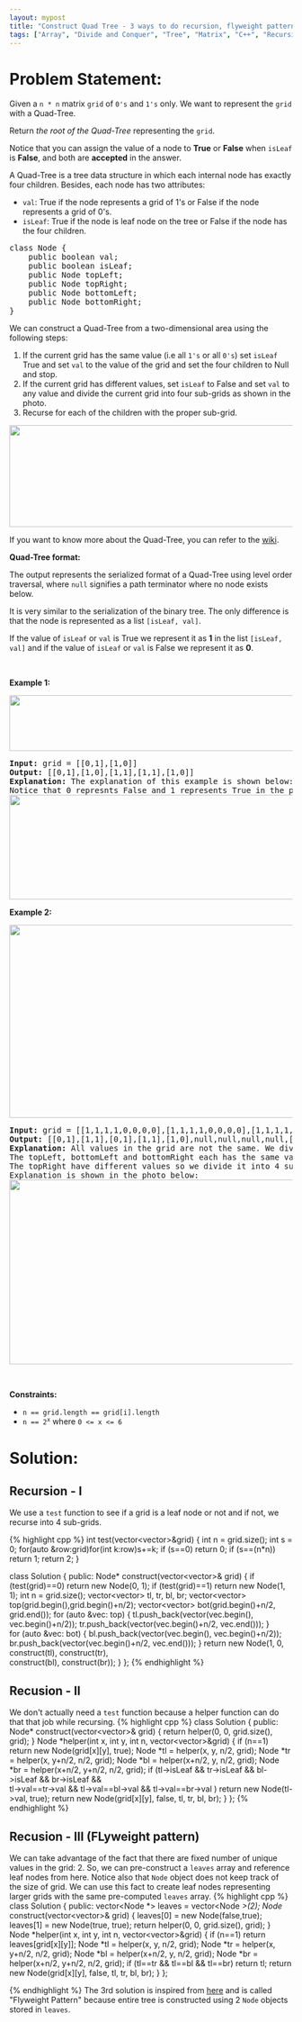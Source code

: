 ```yaml
---
layout: mypost
title: "Construct Quad Tree - 3 ways to do recursion, flyweight pattern"
tags: ["Array", "Divide and Conquer", "Tree", "Matrix", "C++", "Recursion", "Medium"]
---
```

# Problem Statement:
<p>Given a <code>n * n</code> matrix <code>grid</code> of <code>0&#39;s</code> and <code>1&#39;s</code> only. We want to represent the <code>grid</code> with a Quad-Tree.</p>

<p>Return <em>the root of the Quad-Tree</em> representing the <code>grid</code>.</p>

<p>Notice that you can assign the value of a node to <strong>True</strong> or <strong>False</strong> when <code>isLeaf</code> is <strong>False</strong>, and both are <strong>accepted</strong> in the answer.</p>

<p>A Quad-Tree is a tree data structure in which each internal node has exactly four children. Besides, each node has two attributes:</p>

<ul>
	<li><code>val</code>: True if the node represents a grid of 1&#39;s or False if the node represents a grid of 0&#39;s.</li>
	<li><code>isLeaf</code>: True if the node is leaf node on the tree or False if the node has the four children.</li>
</ul>

<pre>
class Node {
    public boolean val;
    public boolean isLeaf;
    public Node topLeft;
    public Node topRight;
    public Node bottomLeft;
    public Node bottomRight;
}</pre>

<p>We can construct a Quad-Tree from a two-dimensional area using the following steps:</p>

<ol>
	<li>If the current grid has the same value (i.e all <code>1&#39;s</code> or all <code>0&#39;s</code>) set <code>isLeaf</code> True and set <code>val</code> to the value of the grid and set the four children to Null and stop.</li>
	<li>If the current grid has different values, set <code>isLeaf</code> to False and set <code>val</code> to any value and divide the current grid into four sub-grids as shown in the photo.</li>
	<li>Recurse for each of the children with the proper sub-grid.</li>
</ol>
<img alt="" src="https://assets.leetcode.com/uploads/2020/02/11/new_top.png" style="width: 777px; height: 181px;" />
<p>If you want to know more about the Quad-Tree, you can refer to the <a href="https://en.wikipedia.org/wiki/Quadtree">wiki</a>.</p>

<p><strong>Quad-Tree format:</strong></p>

<p>The output represents the serialized format of a Quad-Tree using level order traversal, where <code>null</code> signifies a path terminator where no node exists below.</p>

<p>It is very similar to the serialization of the binary tree. The only difference is that the node is represented as a list <code>[isLeaf, val]</code>.</p>

<p>If the value of <code>isLeaf</code> or <code>val</code> is True we represent it as <strong>1</strong> in the list <code>[isLeaf, val]</code> and if the value of <code>isLeaf</code> or <code>val</code> is False we represent it as <strong>0</strong>.</p>

<p>&nbsp;</p>
<p><strong class="example">Example 1:</strong></p>
<img alt="" src="https://assets.leetcode.com/uploads/2020/02/11/grid1.png" style="width: 777px; height: 99px;" />
<pre>
<strong>Input:</strong> grid = [[0,1],[1,0]]
<strong>Output:</strong> [[0,1],[1,0],[1,1],[1,1],[1,0]]
<strong>Explanation:</strong> The explanation of this example is shown below:
Notice that 0 represnts False and 1 represents True in the photo representing the Quad-Tree.
<img alt="" src="https://assets.leetcode.com/uploads/2020/02/12/e1tree.png" style="width: 777px; height: 186px;" />
</pre>

<p><strong class="example">Example 2:</strong></p>

<p><img alt="" src="https://assets.leetcode.com/uploads/2020/02/12/e2mat.png" style="width: 777px; height: 343px;" /></p>

<pre>
<strong>Input:</strong> grid = [[1,1,1,1,0,0,0,0],[1,1,1,1,0,0,0,0],[1,1,1,1,1,1,1,1],[1,1,1,1,1,1,1,1],[1,1,1,1,0,0,0,0],[1,1,1,1,0,0,0,0],[1,1,1,1,0,0,0,0],[1,1,1,1,0,0,0,0]]
<strong>Output:</strong> [[0,1],[1,1],[0,1],[1,1],[1,0],null,null,null,null,[1,0],[1,0],[1,1],[1,1]]
<strong>Explanation:</strong> All values in the grid are not the same. We divide the grid into four sub-grids.
The topLeft, bottomLeft and bottomRight each has the same value.
The topRight have different values so we divide it into 4 sub-grids where each has the same value.
Explanation is shown in the photo below:
<img alt="" src="https://assets.leetcode.com/uploads/2020/02/12/e2tree.png" style="width: 777px; height: 328px;" />
</pre>

<p>&nbsp;</p>
<p><strong>Constraints:</strong></p>

<ul>
	<li><code>n == grid.length == grid[i].length</code></li>
	<li><code>n == 2<sup>x</sup></code> where <code>0 &lt;= x &lt;= 6</code></li>
</ul>

# Solution:
## Recursion - I
We use a `test` function to see if a grid is a leaf node or not and if not, we recurse into 4 sub-grids.

 {% highlight cpp %} 
int test(vector<vector<int>>&grid)
{
    int n = grid.size();
    int s = 0;
    for(auto &row:grid)for(int k:row)s+=k;
    if (s==0) return 0;
    if (s==(n*n)) return 1;
    return 2;
}

class Solution {
public:
    Node* construct(vector<vector<int>>& grid) 
    {
        if (test(grid)==0) return new Node(0, 1);
        if (test(grid)==1) return new Node(1, 1);
        int n = grid.size();
        vector<vector<int>> tl, tr, bl, br;
        vector<vector<int>> top(grid.begin(),grid.begin()+n/2);
        vector<vector<int>> bot(grid.begin()+n/2,  grid.end());
        for (auto &vec: top)
        {
            tl.push_back(vector<int>(vec.begin(), vec.begin()+n/2));
            tr.push_back(vector<int>(vec.begin()+n/2,   vec.end()));
        }        
        for (auto &vec: bot)
        {
            bl.push_back(vector<int>(vec.begin(), vec.begin()+n/2));
            br.push_back(vector<int>(vec.begin()+n/2,   vec.end()));
        }
        return new Node(1, 0, construct(tl), construct(tr), \
            construct(bl), construct(br));
    }
};
 {% endhighlight %}

## Recusion - II
We don't actually need a `test` function because a helper function can do that that job while recursing.
 {% highlight cpp %} 
class Solution {
public:
    Node* construct(vector<vector<int>>& grid) 
    {
        return helper(0, 0, grid.size(), grid);
    }
    Node *helper(int x, int y, int n, vector<vector<int>>&grid)
    {
        if (n==1) return new Node(grid[x][y], true);
        Node *tl = helper(x, y, n/2, grid);
        Node *tr = helper(x, y+n/2, n/2, grid);
        Node *bl = helper(x+n/2, y, n/2, grid);
        Node *br = helper(x+n/2, y+n/2, n/2, grid);
        if (tl->isLeaf && tr->isLeaf && bl->isLeaf && br->isLeaf && \
            tl->val==tr->val && tl->val==bl->val && tl->val==br->val
           ) return new Node(tl->val, true);
        return new Node(grid[x][y], false, tl, tr, bl, br);
    }
};
 {% endhighlight %}

## Recusion - III (FLyweight pattern)
We can take advantage of the fact that there are fixed number of unique values in the grid: 2.
So, we can pre-construct a `leaves` array and reference leaf nodes from here. Notice also that `Node` object does not keep track of the size of grid. We can use this fact to create leaf nodes representing larger grids with the same pre-computed `leaves` array.
 {% highlight cpp %} 
class Solution {
public:
    vector<Node *> leaves = vector<Node *>(2);
    Node* construct(vector<vector<int>>& grid) 
    {
        leaves[0] = new Node(false,true);
        leaves[1] = new Node(true, true);
        return helper(0, 0, grid.size(), grid);
    }
    Node *helper(int x, int y, int n, vector<vector<int>>&grid)
    {
        if (n==1) return leaves[grid[x][y]];
        Node *tl = helper(x, y, n/2, grid);
        Node *tr = helper(x, y+n/2, n/2, grid);
        Node *bl = helper(x+n/2, y, n/2, grid);
        Node *br = helper(x+n/2, y+n/2, n/2, grid);
        if (tl==tr && tl==bl && tl==br) return tl;
        return new Node(grid[x][y], false, tl, tr, bl, br);
    }
};

 {% endhighlight %}
The 3rd solution is inspired from [here](https://leetcode.com/problems/construct-quad-tree/solutions/314379/c-flyweight-pattern-overwhelmingly-beats-100-time-and-memory/?q=fly&orderBy=most_relevant) and is called "Flyweight Pattern" because entire tree is constructed using 2 `Node` objects stored in `leaves`.
